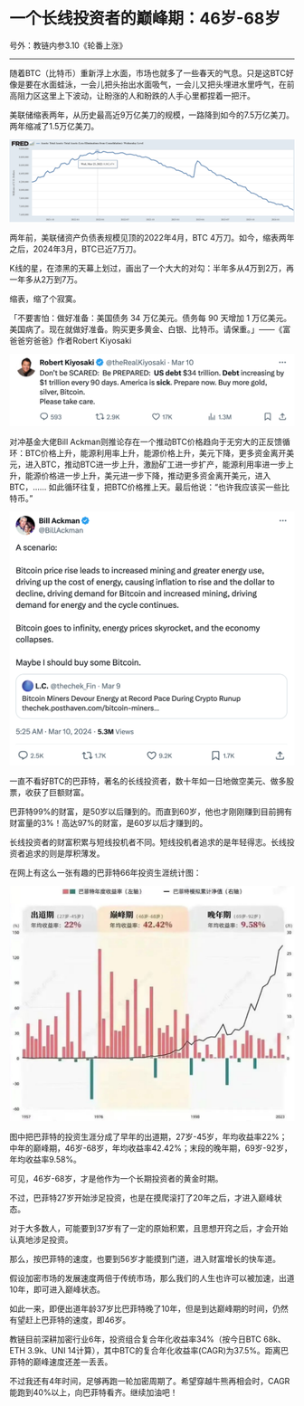 # 一个长线投资者的巅峰期：46岁-68岁

号外：教链内参3.10《轮番上涨》

* * *

随着BTC（比特币）重新浮上水面，市场也就多了一些春天的气息。只是这BTC好像是要在水面蛙泳，一会儿把头抬出水面吸气，一会儿又把头埋进水里呼气，在前高阻力区这里上下波动，让盼涨的人和盼跌的人手心里都捏着一把汗。

美联储缩表两年，从历史最高近9万亿美刀的规模，一路降到如今的7.5万亿美刀。两年缩减了1.5万亿美刀。

![](2024-03-11-A01.png)

两年前，美联储资产负债表规模见顶的2022年4月，BTC 4万刀。如今，缩表两年之后，2024年3月，BTC已近7万刀。

K线的星，在漆黑的天幕上划过，画出了一个大大的对勾：半年多从4万到2万，再一年多从2万到7万。

缩表，缩了个寂寞。

「不要害怕：做好准备：美国债务 34 万亿美元。债务每 90 天增加 1 万亿美元。美国病了。现在就做好准备。购买更多黄金、白银、比特币。请保重。」——《富爸爸穷爸爸》作者Robert Kiyosaki

![](2024-03-11-A02.png)

对冲基金大佬Bill Ackman则推论存在一个推动BTC价格趋向于无穷大的正反馈循环：BTC价格上升，能源利用率上升，能源价格上升，美元下降，更多资金离开美元，进入BTC，推动BTC进一步上升，激励矿工进一步扩产，能源利用率进一步上升，能源价格进一步上升，美元进一步下降，推动更多资金离开美元，进入BTC，…… 如此循环往复，把BTC价格推上天。最后他说：“也许我应该买一些比特币。”

![](2024-03-11-A03.png)

一直不看好BTC的巴菲特，著名的长线投资者，数十年如一日地做空美元、做多股票，收获了巨额财富。

巴菲特99%的财富，是50岁以后赚到的。而直到60岁，他也才刚刚赚到目前拥有财富量的3%！高达97%的财富，是60岁以后才赚到的。

长线投资者的财富积累与短线投机者不同。短线投机者追求的是年轻得志。长线投资者追求的则是厚积薄发。

在网上有这么一张有趣的巴菲特66年投资生涯统计图：

![](2024-03-11-A04.png)

图中把巴菲特的投资生涯分成了早年的出道期，27岁-45岁，年均收益率22%；中年的巅峰期，46岁-68岁，年均收益率42.42%；末段的晚年期，69岁-92岁，年均收益率9.58%。

可见，46岁-68岁，才是他作为一个长期投资者的黄金时期。

不过，巴菲特27岁开始涉足投资，也是在摸爬滚打了20年之后，才进入巅峰状态。

对于大多数人，可能要到37岁有了一定的原始积累，且思想开窍之后，才会开始认真地涉足投资。

那么，按巴菲特的速度，也要到56岁才能摸到门道，进入财富增长的快车道。

假设加密市场的发展速度两倍于传统市场，那么我们的人生也许可以被加速，出道10年，即可进入巅峰状态。

如此一来，即便出道年龄37岁比巴菲特晚了10年，但是到达巅峰期的时间，仍然有望赶上巴菲特的速度，即46岁。

教链目前深耕加密行业6年，投资组合复合年化收益率34%（按今日BTC 68k、ETH 3.9k、UNI 14计算），其中BTC的复合年化收益率(CAGR)为37.5%。距离巴菲特的巅峰速度还差一丢丢。

不过我还有4年时间，足够再跑一轮加密周期了。希望穿越牛熊再相会时，CAGR能跑到40%以上，向巴菲特看齐。继续加油吧！

